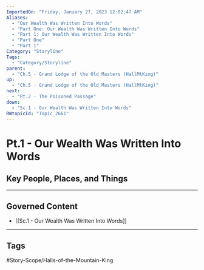 ```yaml
---
ImportedOn: "Friday, January 27, 2023 12:02:47 AM"
Aliases:
  - "Our Wealth Was Written Into Words"
  - "Part One: Our Wealth Was Written Into Words"
  - "Part 1: Our Wealth Was Written Into Words"
  - "Part One"
  - "Part 1"
Category: "Storyline"
Tags:
  - "Category/Storyline"
parent:
  - "Ch.5 - Grand Lodge of the Old Masters (HallMtKing)"
up:
  - "Ch.5 - Grand Lodge of the Old Masters (HallMtKing)"
next:
  - "Pt.2 - The Poisoned Passage"
down:
  - "Sc.1 - Our Wealth Was Written Into Words"
RWtopicId: "Topic_2661"
---
```

# Pt.1 - Our Wealth Was Written Into Words
## Key People, Places, and Things
---
## Governed Content
- [[Sc.1 - Our Wealth Was Written Into Words]]


---
## Tags
#Story-Scope/Halls-of-the-Mountain-King

